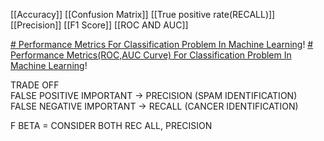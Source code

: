 

[[Accuracy]]
[[Confusion Matrix]]
[[True positive rate(RECALL)]]
[[Precision]]
[[F1 Score]]
[[ROC AND AUC]]



[# Performance Metrics For Classification Problem In Machine Learning]([https://www.youtube.com/watch?v=aWAnNHXIKww&ab_channel=KrishNaik](https://www.youtube.com/watch?v=aWAnNHXIKww&ab_channel=KrishNaik))!
[# Performance Metrics(ROC,AUC Curve) For Classification Problem In Machine Learning]([https://www.youtube.com/watch?v=A_ZKMsZ3f3o&ab_channel=KrishNaik](https://www.youtube.com/watch?v=A_ZKMsZ3f3o&ab_channel=KrishNaik))!


TRADE OFF  
FALSE POSITIVE IMPORTANT -> PRECISION (SPAM IDENTIFICATION)  
FALSE NEGATIVE IMPORTANT -> RECALL (CANCER IDENTIFICATION)


F BETA = CONSIDER BOTH REC ALL, PRECISION